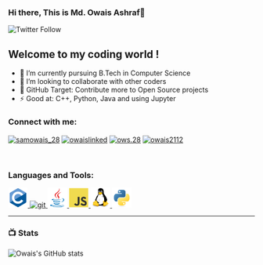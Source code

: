 ### Hi there, This is Md. Owais Ashraf👋

![Twitter Follow](https://img.shields.io/twitter/follow/samowais_28?color=1DA1F2&logo=twitter&style=for-the-badge)

## Welcome to my coding world !

- 🌱 I’m currently pursuing B.Tech in Computer Science
- 👯 I’m looking to collaborate with other coders
- 🥅 GitHub Target: Contribute more to Open Source projects
- ⚡ Good at: C++, Python, Java and using Jupyter 


<h3 align="left">Connect with me:</h3>
<p align="left">
<a href="https://twitter.com/samowais_28" target="blank"><img align="center" src="https://raw.githubusercontent.com/rahuldkjain/github-profile-readme-generator/master/src/images/icons/Social/twitter.svg" alt="samowais_28" height="30" width="40" /></a>
<a href="https://linkedin.com/in/owaislinked" target="blank"><img align="center" src="https://raw.githubusercontent.com/rahuldkjain/github-profile-readme-generator/master/src/images/icons/Social/linked-in-alt.svg" alt="owaislinked" height="30" width="40" /></a>
<a href="https://instagram.com/ows.28" target="blank"><img align="center" src="https://raw.githubusercontent.com/rahuldkjain/github-profile-readme-generator/master/src/images/icons/Social/instagram.svg" alt="ows.28" height="30" width="40" /></a>
<a href="https://auth.geeksforgeeks.org/user/owais2112" target="blank"><img align="center" src="https://raw.githubusercontent.com/rahuldkjain/github-profile-readme-generator/master/src/images/icons/Social/geeks-for-geeks.svg" alt="owais2112" height="30" width="40" /></a>
</p>

<br />

<h3 align="left">Languages and Tools:</h3>
<p align="left"> <a href="https://www.cprogramming.com/" target="_blank"> <img src="https://raw.githubusercontent.com/devicons/devicon/master/icons/c/c-original.svg" alt="c" width="40" height="40"/> </a> <a href="https://git-scm.com/" target="_blank"> <img src="https://www.vectorlogo.zone/logos/git-scm/git-scm-icon.svg" alt="git" width="40" height="40"/> </a> <a href="https://www.java.com" target="_blank"> <img src="https://raw.githubusercontent.com/devicons/devicon/master/icons/java/java-original.svg" alt="java" width="40" height="40"/> </a> <a href="https://developer.mozilla.org/en-US/docs/Web/JavaScript" target="_blank"> <img src="https://raw.githubusercontent.com/devicons/devicon/master/icons/javascript/javascript-original.svg" alt="javascript" width="40" height="40"/> </a> <a href="https://www.linux.org/" target="_blank"> <img src="https://raw.githubusercontent.com/devicons/devicon/master/icons/linux/linux-original.svg" alt="linux" width="40" height="40"/> </a> <a href="https://www.python.org" target="_blank"> <img src="https://raw.githubusercontent.com/devicons/devicon/master/icons/python/python-original.svg" alt="python" width="40" height="40"/> </a> </p>

---

### 📺 Stats

![Owais's GitHub stats](https://github-readme-stats.vercel.app/api?username=owais-code&show_icons=true&theme=dracula)
